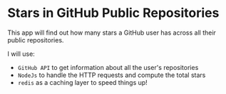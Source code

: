 # Stars in GitHub Public Repositories 

This app will find out how many stars a GitHub user has across all their public repositories. 

I will use:

* `GitHub API` to get information about all the user's repositories
* `NodeJs` to handle the HTTP requests and compute the total stars
* `redis` as a caching layer to speed things up!

